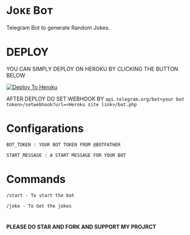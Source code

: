 # Jᴏᴋᴇ Bᴏᴛ
Telegram Bot to generate Random Jokes.

# DEPLOY
YOU CAN SIMPLY DEPLOY ON HEROKU BY CLICKING THE BUTTON BELOW

[![Deploy To Heroku](https://www.herokucdn.com/deploy/button.svg)](https://heroku.com/deploy?template=https://github.com/Benchamxd/jokebot/tree/main)

AFTER DEPLOY DO SET WEBHOOK BY ``api.telegram.org/bot<your bot token>/setwebhook?url=<Heroku site link>/bot.php``

# Configarations
``BOT_TOKEN : YOUR BOT TOKEN FROM @BOTFATHER``

``START_MESSAGE : A START MESSAGE FOR YOUR BOT``

# Commands

``/start - To start the bot``

``/joke - To Get the jokes``


#

**PLEASE DO STAR AND FORK AND SUPPORT MY PROJRCT**

